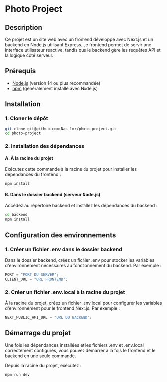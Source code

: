 # Photo Project

## Description

Ce projet est un site web avec un frontend développé avec Next.js et un backend en Node.js utilisant Express. Le frontend permet de servir une interface utilisateur réactive, tandis que le backend gère les requêtes API et la logique côté serveur.

## Prérequis

- [Node.js](https://nodejs.org/) (version 14 ou plus recommandée)
- [npm](https://www.npmjs.com/) (généralement installé avec Node.js)

## Installation

### 1. Cloner le dépôt

```bash
git clone git@github.com:Nas-lmr/photo-project.git
cd photo-project
```

### 2. Installation des dépendances

#### A. À la racine du projet

Exécutez cette commande à la racine du projet pour installer les dépendances du frontend :

```bash
npm install
```

#### B. Dans le dossier backend (serveur Node.js)

Accédez au répertoire backend et installez les dépendances du backend :

```bash
cd backend
npm install
```

## Configuration des environnements

### 1. Créer un fichier .env dans le dossier backend

Dans le dossier backend, créez un fichier .env pour stocker les variables d'environnement nécessaires au fonctionnement du backend. Par exemple :

```js
PORT = "PORT DU SERVER";
CLIENT_URL = "URL FRONTEND";
```

### 2. Créer un fichier .env.local à la racine du projet

À la racine du projet, créez un fichier .env.local pour configurer les variables d'environnement pour le frontend Next.js. Par exemple :

```js
NEXT_PUBLIC_API_URL = "URL DU BACKEND";
```

## Démarrage du projet

Une fois les dépendances installées et les fichiers .env et .env.local correctement configurés, vous pouvez démarrer à la fois le frontend et le backend en une seule commande.

Depuis la racine du projet, exécutez :

```bash
npm run dev
```
